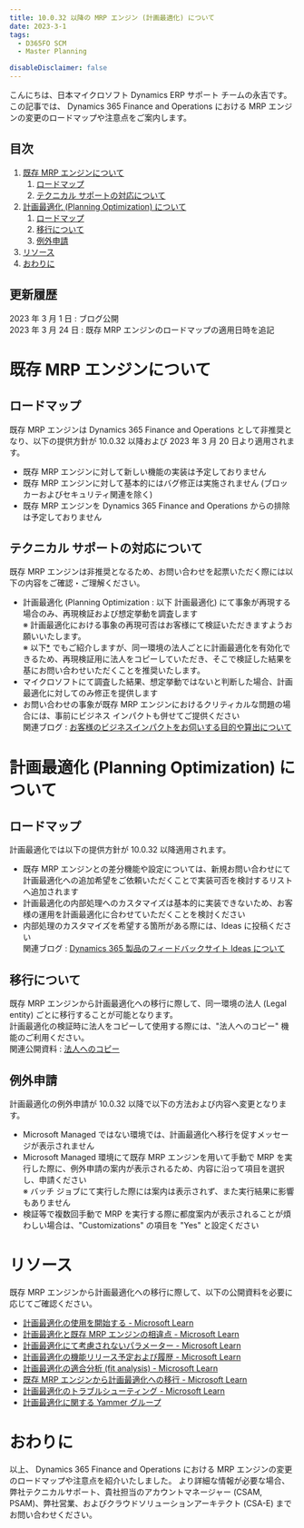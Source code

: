 ```yaml
---
title: 10.0.32 以降の MRP エンジン (計画最適化) について
date: 2023-3-1
tags:
  - D365FO SCM
  - Master Planning

disableDisclaimer: false
---
```


こんにちは、日本マイクロソフト Dynamics ERP サポート チームの永吉です。  
この記事では、 Dynamics 365 Finance and Operations における MRP エンジンの変更のロードマップや注意点をご案内します。

<!-- more -->
## 目次

1. [既存 MRP エンジンについて](#anchor-mrp)
    1. [ロードマップ](#anchor-mrp-roadmap)  
    1. [テクニカル サポートの対応について](#anchor-mrp-support)
1. [計画最適化 (Planning Optimization) について](#anchor-po)
    1. [ロードマップ](#anchor-po-roadmap)
    1. [移行について](#anchor-po-migration)
    1. [例外申請](#anchor-po-exception)
1. [リソース](#anchor-resource)
1. [おわりに](#anchor-finish)

## 更新履歴
2023 年 3 月 1 日 : ブログ公開  
2023 年 3 月 24 日 : 既存 MRP エンジンのロードマップの適用日時を追記

<a id='anchor-mrp'></a>

# 既存 MRP エンジンについて
<a id='anchor-mrp-roadmap'></a>

## ロードマップ
既存 MRP エンジンは Dynamics 365 Finance and Operations として非推奨となり、以下の提供方針が 10.0.32 以降および 2023 年 3 月 20 日より適用されます。  
- 既存 MRP エンジンに対して新しい機能の実装は予定しておりません
- 既存 MRP エンジンに対して基本的にはバグ修正は実施されません (ブロッカーおよびセキュリティ関連を除く)
- 既存 MRP エンジンを Dynamics 365 Finance and Operations からの排除は予定しておりません

<a id='anchor-mrp-support'></a>

## テクニカル サポートの対応について
既存 MRP エンジンは非推奨となるため、お問い合わせを起票いただく際には以下の内容をご確認・ご理解ください。
- 計画最適化 (Planning Optimization : 以下 計画最適化) にて事象が再現する場合のみ、再現検証および想定挙動を調査します  
  ※ 計画最適化における事象の再現可否はお客様にて検証いただきますようお願いいたします。  
  ※ 以下[*](#anchor-po-migration) でもご紹介しますが、同一環境の法人ごとに計画最適化を有効化できるため、再現検証用に法人をコピーしていただき、そこで検証した結果を基にお問い合わせいただくことを推奨いたします。
- マイクロソフトにて調査した結果、想定挙動ではないと判断した場合、計画最適化に対してのみ修正を提供します
- お問い合わせの事象が既存 MRP エンジンにおけるクリティカルな問題の場合には、事前にビジネス インパクトも併せてご提供ください  
  関連ブログ : [お客様のビジネスインパクトをお伺いする目的や算出について](https://jpdynamicserp.github.io/blog/D365FO%20Tech/what-is-business-impact/)

<a id='anchor-po'></a>

# 計画最適化 (Planning Optimization) について

<a id='anchor-po-roadmap'></a>

## ロードマップ
計画最適化では以下の提供方針が 10.0.32 以降適用されます。
- 既存 MRP エンジンとの差分機能や設定については、新規お問い合わせにて計画最適化への追加希望をご依頼いただくことで実装可否を検討するリストへ追加されます
- 計画最適化の内部処理へのカスタマイズは基本的に実装できないため、お客様の運用を計画最適化に合わせていただくことを検討ください
- 内部処理のカスタマイズを希望する箇所がある際には、Ideas に投稿ください  
  関連ブログ : [Dynamics 365 製品のフィードバックサイト Ideas について](https://jpdynamicserp.github.io/blog/D365FO%20Tech/how-to-post-ideas/)

<a id='anchor-po-migration'></a>

## 移行について
既存 MRP エンジンから計画最適化への移行に際して、同一環境の法人 (Legal entity) ごとに移行することが可能となります。  
計画最適化の検証時に法人をコピーして使用する際には、"法人へのコピー" 機能のご利用ください。  
関連公開資料 : [法人へのコピー](https://learn.microsoft.com/ja-jp/dynamics365/fin-ops-core/dev-itpro/data-entities/copy-configuration#copy-into-a-legal-entity)

<a id='anchor-po-exception'></a>

## 例外申請
計画最適化の例外申請が 10.0.32 以降で以下の方法および内容へ変更となります。
- Microsoft Managed ではない環境では、計画最適化へ移行を促すメッセージが表示されません
- Microsoft Managed 環境にて既存 MRP エンジンを用いて手動で MRP を実行した際に、例外申請の案内が表示されるため、内容に沿って項目を選択し、申請ください  
  ※ バッチ ジョブにて実行した際には案内は表示されず、また実行結果に影響もありません
- 検証等で複数回手動で MRP を実行する際に都度案内が表示されることが煩わしい場合は、"Customizations" の項目を "Yes" と設定ください

<a id='anchor-resource'></a>

# リソース
既存 MRP エンジンから計画最適化への移行に際して、以下の公開資料を必要に応じてご確認ください。  
- [計画最適化の使用を開始する - Microsoft Learn](https://learn.microsoft.com/ja-jp/dynamics365/supply-chain/master-planning/planning-optimization/get-started)
- [計画最適化と既存 MRP エンジンの相違点 - Microsoft Learn](https://learn.microsoft.com/ja-jp/dynamics365/supply-chain/master-planning/planning-optimization/planning-optimization-differences-with-built-in)
- [計画最適化にて考慮されないパラメーター - Microsoft Learn](https://learn.microsoft.com/ja-jp/dynamics365/supply-chain/master-planning/planning-optimization/not-used-parameters)
- [計画最適化の機能リリース予定および履歴 - Microsoft Learn](https://learn.microsoft.com/ja-jp/dynamics365/supply-chain/master-planning/planning-optimization/release-process)
- [計画最適化の適合分析 (fit analysis) - Microsoft Learn](https://learn.microsoft.com/ja-jp/dynamics365/supply-chain/master-planning/planning-optimization/planning-optimization-fit-analysis)
- [既存 MRP エンジンから計画最適化への移行 - Microsoft Learn](https://learn.microsoft.com/ja-jp/dynamics365/supply-chain/master-planning/new-master-planning-engine)
- [計画最適化のトラブルシューティング - Microsoft Learn](https://learn.microsoft.com/ja-jp/dynamics365/supply-chain/master-planning/planning-optimization/planning-optimization-trouble-shooting)
- [計画最適化に関する Yammer グループ](https://www.yammer.com/dynamicsaxfeedbackprograms/#/threads/inGroup?type=in_group&feedId=17348655)


<a id='anchor-finish'></a>
---

# おわりに  

以上、 Dynamics 365 Finance and Operations における MRP エンジンの変更のロードマップや注意点を紹介いたしました。
より詳細な情報が必要な場合、弊社テクニカルサポート、貴社担当のアカウントマネージャー (CSAM, PSAM)、弊社営業、およびクラウドソリューションアーキテクト (CSA-E) までお問い合わせください。
